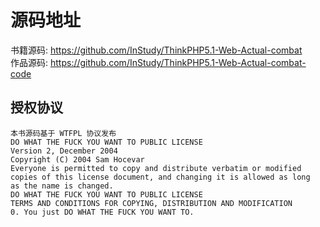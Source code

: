 # 源码地址

书籍源码: https://github.com/InStudy/ThinkPHP5.1-Web-Actual-combat  
作品源码: https://github.com/InStudy/ThinkPHP5.1-Web-Actual-combat-code

## 授权协议
~~~~
本书源码基于 WTFPL 协议发布 
DO WHAT THE FUCK YOU WANT TO PUBLIC LICENSE 
Version 2, December 2004 
Copyright (C) 2004 Sam Hocevar 
Everyone is permitted to copy and distribute verbatim or modified 
copies of this license document, and changing it is allowed as long 
as the name is changed. 
DO WHAT THE FUCK YOU WANT TO PUBLIC LICENSE 
TERMS AND CONDITIONS FOR COPYING, DISTRIBUTION AND MODIFICATION 
0. You just DO WHAT THE FUCK YOU WANT TO.
~~~~